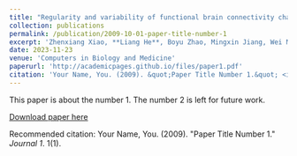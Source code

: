 ```yaml
---
title: "Regularity and variability of functional brain connectivity characteristics between gyri and sulci under naturalistic stimulus"
collection: publications
permalink: /publication/2009-10-01-paper-title-number-1
excerpt: 'Zhenxiang Xiao, **Liang He**, Boyu Zhao, Mingxin Jiang, Wei Mao, Yuzhong Chen, Tuo Zhang, Xintao Hu, Tianming Liu, Xi Jiang'
date: 2023-11-23
venue: 'Computers in Biology and Medicine'
paperurl: 'http://academicpages.github.io/files/paper1.pdf'
citation: 'Your Name, You. (2009). &quot;Paper Title Number 1.&quot; <i>Journal 1</i>. 1(1).'
---
```

This paper is about the number 1. The number 2 is left for future work.

[Download paper here](http://academicpages.github.io/files/paper1.pdf)

Recommended citation: Your Name, You. (2009). "Paper Title Number 1." <i>Journal 1</i>. 1(1).
